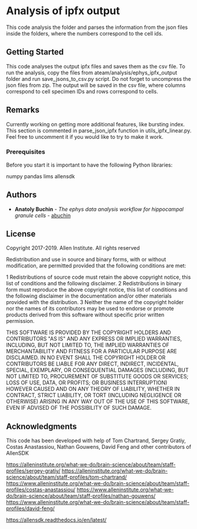 # Analysis of ipfx output

This code analysis the folder and parses the information from the json files inside the folders, where the numbers correspond to the cell ids.


## Getting Started

This code analyses the output ipfx files and saves them as the csv file. To run the analysis, copy the files from ateam/analysis/ephys_ipfx_output folder and run save_jsons_to_csv.py script. Do not forget to uncompress the json files from zip. The output will be saved in the csv file, where columns correspond to cell specimen IDs and rows correspond to cells.


## Remarks

Currently working on getting more additional features, like bursting index. This section is commented in parse_json_ipfx function in utils_ipfx_linear.py. Feel free to uncomment it if you would like to try to make it work.


### Prerequisites

Before you start it is important to have the following Python libraries:

numpy
pandas
lims
allensdk


## Authors

* **Anatoly Buchin** - *The ephys data analysis workflow for hippocampal granule cells* - [abuchin](https://github.com/abuchin)


## License

Copyright 2017-2019. Allen Institute. All rights reserved

Redistribution and use in source and binary forms, with or without modification, are permitted provided that the following conditions are met:

1 Redistributions of source code must retain the above copyright notice, this list of conditions and the following disclaimer.
2 Redistributions in binary form must reproduce the above copyright notice, this list of conditions and the following disclaimer in the documentation and/or other materials provided with the distribution.
3 Neither the name of the copyright holder nor the names of its contributors may be used to endorse or promote products derived from this software without specific prior written permission.

THIS SOFTWARE IS PROVIDED BY THE COPYRIGHT HOLDERS AND CONTRIBUTORS "AS IS" AND ANY EXPRESS OR IMPLIED WARRANTIES, INCLUDING, BUT NOT LIMITED TO, THE IMPLIED WARRANTIES OF MERCHANTABILITY AND FITNESS FOR A PARTICULAR PURPOSE ARE DISCLAIMED. IN NO EVENT SHALL THE COPYRIGHT HOLDER OR CONTRIBUTORS BE LIABLE FOR ANY DIRECT, INDIRECT, INCIDENTAL, SPECIAL, EXEMPLARY, OR CONSEQUENTIAL DAMAGES (INCLUDING, BUT NOT LIMITED TO, PROCUREMENT OF SUBSTITUTE GOODS OR SERVICES; LOSS OF USE, DATA, OR PROFITS; OR BUSINESS INTERRUPTION) HOWEVER CAUSED AND ON ANY THEORY OF LIABILITY, WHETHER IN CONTRACT, STRICT LIABILITY, OR TORT (INCLUDING NEGLIGENCE OR OTHERWISE) ARISING IN ANY WAY OUT OF THE USE OF THIS SOFTWARE, EVEN IF ADVISED OF THE POSSIBILITY OF SUCH DAMAGE.


## Acknowledgments

This code has been developed with help of Tom Chartrand, Sergey Gratiy, Costas Anastassiou, Nathan Gouwens, David Feng and other contributors of AllenSDK

https://alleninstitute.org/what-we-do/brain-science/about/team/staff-profiles/sergey-gratiy/
https://alleninstitute.org/what-we-do/brain-science/about/team/staff-profiles/tom-chartrand/
https://www.alleninstitute.org/what-we-do/brain-science/about/team/staff-profiles/costas-anastassiou/
https://www.alleninstitute.org/what-we-do/brain-science/about/team/staff-profiles/nathan-gouwens/
https://www.alleninstitute.org/what-we-do/brain-science/about/team/staff-profiles/david-feng/

https://allensdk.readthedocs.io/en/latest/
